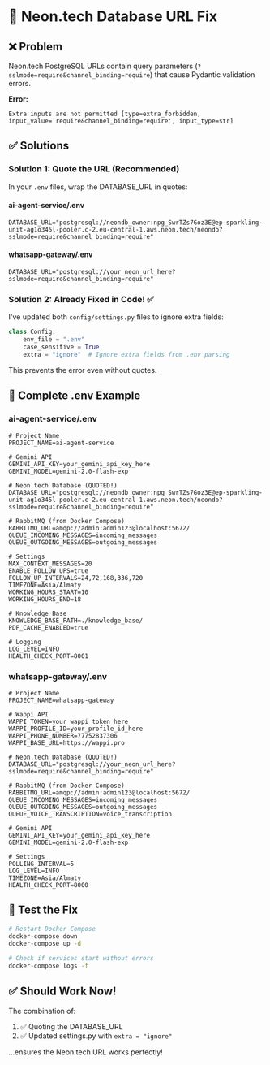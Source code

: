 # 🔧 Neon.tech Database URL Fix

## ❌ Problem

Neon.tech PostgreSQL URLs contain query parameters (`?sslmode=require&channel_binding=require`) that cause Pydantic validation errors.

**Error:**
```
Extra inputs are not permitted [type=extra_forbidden, input_value='require&channel_binding=require', input_type=str]
```

## ✅ Solutions

### **Solution 1: Quote the URL (Recommended)**

In your `.env` files, wrap the DATABASE_URL in quotes:

#### **ai-agent-service/.env**
```env
DATABASE_URL="postgresql://neondb_owner:npg_SwrTZs7Goz3E@ep-sparkling-unit-ag1o345l-pooler.c-2.eu-central-1.aws.neon.tech/neondb?sslmode=require&channel_binding=require"
```

#### **whatsapp-gateway/.env**
```env
DATABASE_URL="postgresql://your_neon_url_here?sslmode=require&channel_binding=require"
```

### **Solution 2: Already Fixed in Code! ✅**

I've updated both `config/settings.py` files to ignore extra fields:

```python
class Config:
    env_file = ".env"
    case_sensitive = True
    extra = "ignore"  # Ignore extra fields from .env parsing
```

This prevents the error even without quotes.

## 📝 Complete .env Example

### **ai-agent-service/.env**
```env
# Project Name
PROJECT_NAME=ai-agent-service

# Gemini API
GEMINI_API_KEY=your_gemini_api_key_here
GEMINI_MODEL=gemini-2.0-flash-exp

# Neon.tech Database (QUOTED!)
DATABASE_URL="postgresql://neondb_owner:npg_SwrTZs7Goz3E@ep-sparkling-unit-ag1o345l-pooler.c-2.eu-central-1.aws.neon.tech/neondb?sslmode=require&channel_binding=require"

# RabbitMQ (from Docker Compose)
RABBITMQ_URL=amqp://admin:admin123@localhost:5672/
QUEUE_INCOMING_MESSAGES=incoming_messages
QUEUE_OUTGOING_MESSAGES=outgoing_messages

# Settings
MAX_CONTEXT_MESSAGES=20
ENABLE_FOLLOW_UPS=true
FOLLOW_UP_INTERVALS=24,72,168,336,720
TIMEZONE=Asia/Almaty
WORKING_HOURS_START=10
WORKING_HOURS_END=18

# Knowledge Base
KNOWLEDGE_BASE_PATH=./knowledge_base/
PDF_CACHE_ENABLED=true

# Logging
LOG_LEVEL=INFO
HEALTH_CHECK_PORT=8001
```

### **whatsapp-gateway/.env**
```env
# Project Name
PROJECT_NAME=whatsapp-gateway

# Wappi API
WAPPI_TOKEN=your_wappi_token_here
WAPPI_PROFILE_ID=your_profile_id_here
WAPPI_PHONE_NUMBER=77752837306
WAPPI_BASE_URL=https://wappi.pro

# Neon.tech Database (QUOTED!)
DATABASE_URL="postgresql://your_neon_url_here?sslmode=require&channel_binding=require"

# RabbitMQ (from Docker Compose)
RABBITMQ_URL=amqp://admin:admin123@localhost:5672/
QUEUE_INCOMING_MESSAGES=incoming_messages
QUEUE_OUTGOING_MESSAGES=outgoing_messages
QUEUE_VOICE_TRANSCRIPTION=voice_transcription

# Gemini API
GEMINI_API_KEY=your_gemini_api_key_here
GEMINI_MODEL=gemini-2.0-flash-exp

# Settings
POLLING_INTERVAL=5
LOG_LEVEL=INFO
TIMEZONE=Asia/Almaty
HEALTH_CHECK_PORT=8000
```

## 🚀 Test the Fix

```bash
# Restart Docker Compose
docker-compose down
docker-compose up -d

# Check if services start without errors
docker-compose logs -f
```

## ✅ Should Work Now!

The combination of:
1. ✅ Quoting the DATABASE_URL
2. ✅ Updated settings.py with `extra = "ignore"`

...ensures the Neon.tech URL works perfectly!
